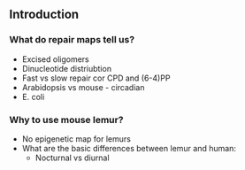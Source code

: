 ## Introduction

### What do repair maps tell us?

- Excised oligomers 
- Dinucleotide distriubtion
- Fast vs slow repair cor CPD and (6-4)PP
- Arabidopsis vs mouse - circadian
- E. coli


### Why to use mouse lemur?

- No epigenetic map for lemurs
- What are the basic differences between lemur and human:
    - Nocturnal vs diurnal
    